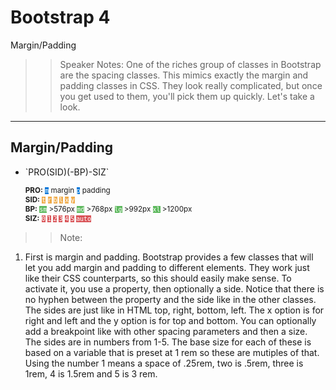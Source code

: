 <!-- .slide: data-state="title" -->
# Bootstrap 4
Margin/Padding

> > Speaker Notes:
One of the riches group of classes in Bootstrap are the spacing classes. This mimics exactly the margin and padding classes in CSS. They look really complicated, but once you get used to them, you'll pick them up quickly. Let's take a look.

---

<!-- .slide: data-state="hasicon" -->

## <i class="fa fa-th"></i> Margin/Padding

<ul>
	<li class="fragment"><p contenteditable>`PRO(SID)(-BP)-SIZ`</p>
		<small style="line-height: 120%; vertical-align: text-bottom;">
			<b>PRO:</b>
			<code style="background:#0275D8; color:white;">m</code> margin
			<code style="background:#0275D8; color:white;">p</code> padding
		</small><br>
		<small style="line-height: 120%; vertical-align: text-bottom;">
			<b>SID:</b>
			<code style="background:#F0AD4E; color:white;">t</code>
			<code style="background:#F0AD4E; color:white;">r</code>
			<code style="background:#F0AD4E; color:white;">b</code>
			<code style="background:#F0AD4E; color:white;">l</code>
			<code style="background:#F0AD4E; color:white;">x</code>
			<code style="background:#F0AD4E; color:white;">y</code>
		</small><br>
		<small style="line-height: 120%; vertical-align: text-bottom;">
			<b>BP:</b> <code style="background:#5cb85c; color:white;">sm</code> >576px
			<code style="background:#5cb85c; color:white;">md</code> >768px
			<code style="background:#5cb85c; color:white;">lg</code> >992px
			<code style="background:#5cb85c; color:white;">xl</code> >1200px
		</small><br>
		<small style="line-height: 120%; vertical-align: text-bottom;">
			<b>SIZ:</b>
			<code style="background:#D95357; color:white;">0</code>
			<code style="background:#D95357; color:white;">1</code>
			<code style="background:#D95357; color:white;">2</code>
			<code style="background:#D95357; color:white;">3</code>
			<code style="background:#D95357; color:white;">4</code>
			<code style="background:#D95357; color:white;">5</code>
			<code style="background:#D95357; color:white;">auto</code>
		</small>
	</li>
</ul>


> > Note:
1. First is margin and padding. Bootstrap provides a few classes that will let you add margin and padding to different elements. They work just like their CSS counterparts, so this should easily make sense. To activate it, you use a property, then optionally a side. Notice that there is no hyphen between the property and the side like in the other classes. The sides are just like in HTML top, right, bottom, left. The x option is for right and left and the y option is for top and bottom. You can optionally add a breakpoint like with other spacing parameters and then a size. The sides are in numbers from 1-5. The base size for each of these is based on a variable that is preset at 1 rem so these are mutiples of that. Using the number 1 means a space of .25rem, two is .5rem, three is 1rem, 4 is 1.5rem and 5 is 3 rem.
